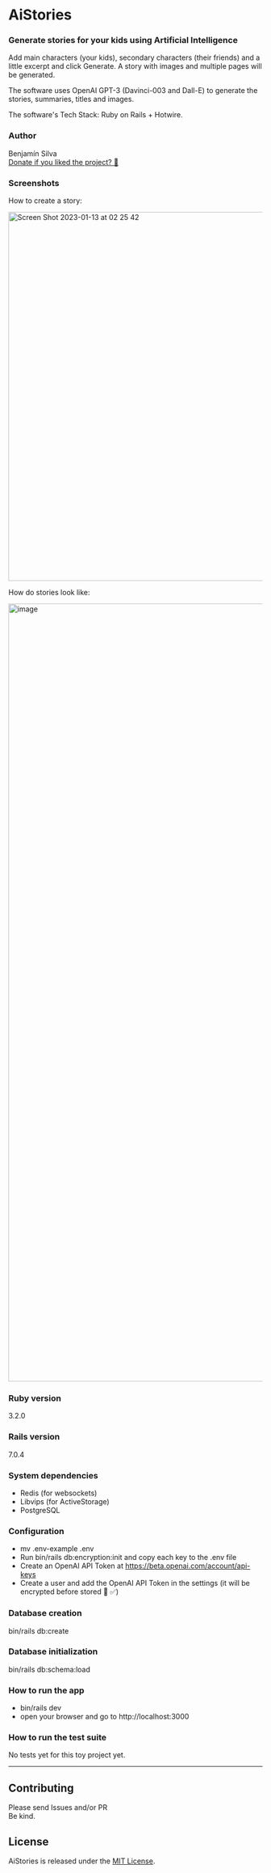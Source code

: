 # AiStories
### Generate stories for your kids using Artificial Intelligence
Add main characters (your kids), secondary characters (their friends) and a little excerpt and click Generate. A story with images and multiple pages will be generated.

The software uses OpenAI GPT-3 (Davinci-003 and Dall-E) to generate the stories, summaries, titles and images.

The software's Tech Stack: Ruby on Rails + Hotwire.

### Author
Benjamín Silva<br>
[Donate if you liked the project? 🍻](https://www.paypal.com/donate/?hosted_button_id=TKN2THHAQAYX8)

### Screenshots
How to create a story:

<img width="730" alt="Screen Shot 2023-01-13 at 02 25 42" src="https://user-images.githubusercontent.com/4019924/212244002-40009696-c69d-45f5-a30a-b33154c62bd7.png">

How do stories look like:

<img width="1539" alt="image" src="https://user-images.githubusercontent.com/4019924/212244105-592457fd-f6d9-45ce-8308-61ec92fd9e00.png">

### Ruby version
3.2.0
### Rails version
7.0.4
### System dependencies
  - Redis (for websockets)
  - Libvips (for ActiveStorage)
  - PostgreSQL

### Configuration
  - mv .env-example .env
  - Run bin/rails db:encryption:init and copy each key to the .env file
  - Create an OpenAI API Token at https://beta.openai.com/account/api-keys
  - Create a user and add the OpenAI API Token in the settings (it will be encrypted before stored 🔐 ✅)

### Database creation
bin/rails db:create

### Database initialization
bin/rails db:schema:load

### How to run the app
  - bin/rails dev
  - open your browser and go to http://localhost:3000

### How to run the test suite
No tests yet for this toy project yet.

----

## Contributing
Please send Issues and/or PR<br>
Be kind.

## License

AiStories is released under the [MIT License](https://opensource.org/licenses/MIT).
